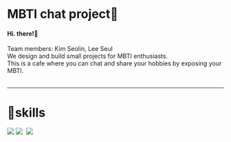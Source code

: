 # MBTI chat project🚀
	
<h4>Hi. there!&#128075;</h4>
Team members: Kim Seolin, Lee Seul<br/>
We design and build small projects for MBTI enthusiasts.<br/>
This is a cafe where you can chat and share your hobbies by exposing your MBTI.<br/>
<br/>
<hr>
  <h1>🔧skills</h1>  
<img src="https://img.shields.io/badge/Spring-00bf00?style=flat-square&logo=Spring&logoColor=white"/>
<img src="https://img.shields.io/badge/HTML5-ff7f00?style=flat-square&logo=HTML5&logoColor=white"/></a>&nbsp 
<img src="https://img.shields.io/badge/쓰고자하는_텍스트-컬러코드?style=flat-square&logo=simpleicons에서_아이콘이름&logoColor=white"/></a>&nbsp 
